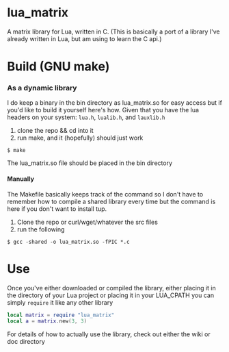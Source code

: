 # lua\_matrix 
A matrix library for Lua, written in C. (This is basically a port of a library I've already written in Lua, but am using to learn the C api.)


# Build (GNU make)

### As a dynamic library
I do keep a binary in the bin directory as lua\_matrix.so for easy access but if you'd like to build it yourself here's how.
Given that you have the lua headers on your system: `lua.h`, `lualib.h`, and `lauxlib.h`

1. clone the repo && cd into it
2. run make, and it (hopefully) should just work
```
$ make
```

The lua\_matrix.so file should be placed in the bin directory

#### Manually
The Makefile basically keeps track of the command so I don't have to remember how to compile a shared library every time but the command is here if you don't want to install tup.

1. Clone the repo or curl/wget/whatever the src files
2. run the following
```
$ gcc -shared -o lua_matrix.so -fPIC *.c
```

# Use
Once you've either downloaded or compiled the library, either placing it in the directory of your Lua project or placing it in your LUA\_CPATH you can simply `require` it like any other library

```lua
local matrix = require "lua_matrix"
local a = matrix.new(3, 3)
```

For details of how to actually use the library, check out either the wiki or doc directory

